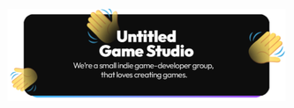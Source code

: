 ![Hello card](https://github.com/Flying-squirrel-productions/.github/blob/main/profile/Hello%20Card.png)
